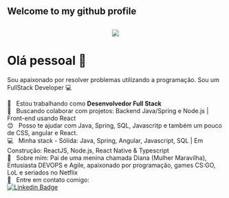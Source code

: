 <h2>Welcome to my github profile </h2>
<h2 align="center">
  <img src="https://developers.giphy.com/branch/master/static/api-c99e353f761d318322c853c03ebcf21b.gif">
</h2>

# Olá pessoal 👋
Sou apaixonado por resolver problemas utilizando a programação.
Sou um FullStack Developer :computer:

 :rocket:  &nbsp; Estou trabalhando como **Desenvolvedor Full Stack**
 <br/> :purple_heart: &nbsp; Buscando colaborar com projetos: Backend Java/Spring e Node.js | Front-end usando React
 <br/> :blush: &nbsp; Posso te ajudar com Java, Spring, SQL, Javascritp e também um pouco de CSS, angular e React.
 <br/> :computer: &nbsp; Minha stack - Sólida: Java, Spring, Angular, Javascript, SQL | Em Construção: ReactJS, Node.js, React Native & Typescript
 <br/> 💬  &nbsp; Sobre mim: Pai de uma menina chamada Diana (Mulher Maravilha), Entusiasta DEVOPS e Agile, apaixonado por programação, games CS:GO, LoL e seriados no Netflix
 <br/> :email: &nbsp; Entre em contato comigo: 
 <br/> [![Linkedin Badge](https://img.shields.io/badge/-RafaelSalles-blue?style=flat-square&logo=Linkedin&logoColor=white&link=https://www.linkedin.com/in/rafasall/)](https://www.linkedin.com/in/rafasall/) 



<!--
**rafasall/rafasall** is a ✨ _special_ ✨ repository because its `README.md` (this file) appears on your GitHub profile.

Here are some ideas to get you started:


- 💬 Hi dears. My name is Rafael Salles, I'm 20 year old, I live in Brazil.
- 🏢 Working as a Software Engineer with SQL, Java, Spring, Javascript and Angular
- 💻 I love software development API's and Applications
- 🚀 Still improving my knowledge on AWS, Kotlin, Micronaut, gRPC and English

- 🔭 I’m currently working on ...
- 🌱 I’m currently learning ...
- 👯 I’m looking to collaborate on ...
- 🤔 I’m looking for help with ...
- 💬 Ask me about ...
- 📫 How to reach me: ...
- 😄 Pronouns: ...
- ⚡ Fun fact: ...
--> 
